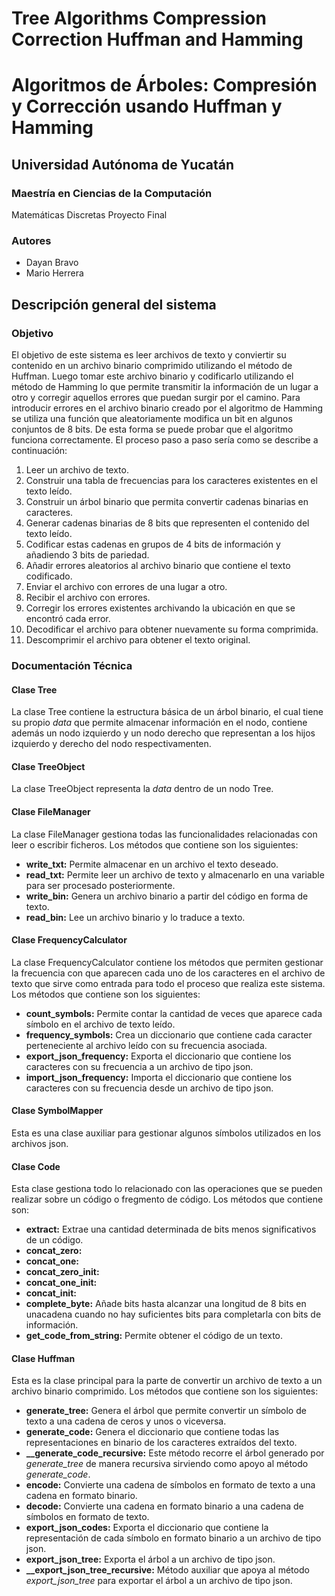 # Tree Algorithms Compression Correction Huffman and Hamming
# Algoritmos de Árboles: Compresión y Corrección usando Huffman y Hamming

## Universidad Autónoma de Yucatán

### Maestría en Ciencias de la Computación

Matemáticas Discretas Proyecto Final

### Autores

* Dayan Bravo
* Mario Herrera

## Descripción general del sistema

### Objetivo

El objetivo de este sistema es leer archivos de texto y conviertir su contenido en un archivo binario comprimido utilizando el método de Huffman.
Luego tomar este archivo binario y codificarlo utilizando el método de Hamming lo que permite transmitir la información de un lugar a otro y corregir aquellos errores que puedan surgir por el camino. 
Para introducir errores en el archivo binario creado por el algoritmo de Hamming se utiliza una función que aleatoriamente modifica un bit en algunos conjuntos de 8 bits. 
De esta forma se puede probar que el algoritmo funciona correctamente.
El proceso paso a paso sería como se describe a continuación:

1. Leer un archivo de texto.
2. Construir una tabla de frecuencias para los caracteres existentes en el texto leído.
3. Construir un árbol binario que permita convertir cadenas binarias en caracteres.
4. Generar cadenas binarias de 8 bits que representen el contenido del texto leído.
5. Codificar estas cadenas en grupos de 4 bits de información y añadiendo 3 bits de pariedad.
6. Añadir errores aleatorios al archivo binario que contiene el texto codificado.
7. Enviar el archivo con errores de una lugar a otro.
8. Recibir el archivo con errores.
9. Corregir los errores existentes archivando la ubicación en que se encontró cada error.
10. Decodificar el archivo para obtener nuevamente su forma comprimida.
11. Descomprimir el archivo para obtener el texto original.

### Documentación Técnica

#### Clase Tree ####

La clase Tree contiene la estructura básica de un árbol binario, el cual tiene su propio _data_ que permite almacenar
información en el nodo, contiene además un nodo izquierdo y un nodo derecho que representan a los hijos izquierdo y 
derecho del nodo respectivamenten.

#### Clase TreeObject ####

La clase TreeObject representa la _data_ dentro de un nodo Tree.

#### Clase FileManager ####

La clase FileManager gestiona todas las funcionalidades relacionadas con leer o escribir ficheros. Los métodos que 
contiene son los siguientes:

* **write_txt:** Permite almacenar en un archivo el texto deseado.
* **read_txt:** Permite leer un archivo de texto y almacenarlo en una variable para ser procesado posteriormente.
* **write_bin:** Genera un archivo binario a partir del código en forma de texto.
* **read_bin:** Lee un archivo binario y lo traduce a texto.

#### Clase FrequencyCalculator ####

La clase FrequencyCalculator contiene los métodos que permiten gestionar la frecuencia con que aparecen cada uno de
los caracteres en el archivo de texto que sirve como entrada para todo el proceso que realiza este sistema. Los métodos 
que contiene son los siguientes:

* **count_symbols:** Permite contar la cantidad de veces que aparece cada símbolo en el archivo de texto leído.
* **frequency_symbols:** Crea un diccionario que contiene cada caracter perteneciente al archivo leído con su frecuencia asociada.
* **export_json_frequency:** Exporta el diccionario que contiene los caracteres con su frecuencia a un archivo de tipo json.
* **import_json_frequency:** Importa el diccionario que contiene los caracteres con su frecuencia desde un archivo de tipo json.

#### Clase SymbolMapper ####

Esta es una clase auxiliar para gestionar algunos símbolos utilizados en los archivos json.

#### Clase Code ####

Esta clase gestiona todo lo  relacionado con las operaciones que se pueden realizar sobre un código o fregmento de 
código. Los métodos que contiene son:

* **extract:** Extrae una cantidad determinada de bits menos significativos de un código.
* **concat_zero:** 
* **concat_one:** 
* **concat_zero_init:** 
* **concat_one_init:** 
* **concat_init:** 
* **complete_byte:** Añade bits hasta alcanzar una longitud de 8 bits en unacadena cuando no hay suficientes bits para completarla con bits de información.
* **get_code_from_string:** Permite obtener el código de un texto.

#### Clase Huffman ####

Esta es la clase principal para la parte de convertir un archivo de texto a un archivo binario comprimido. Los métodos 
que contiene son los siguientes: 

* **generate_tree:** Genera el árbol que permite convertir un símbolo de texto a una cadena de ceros y unos o viceversa. 
* **generate_code:** Genera el diccionario que contiene todas las representaciones en binario de los caracteres extraídos del texto.
* **__generate_code_recursive:** Este método recorre el árbol generado por _generate_tree_ de manera recursiva sirviendo como apoyo al método _generate_code_.
* **encode:** Convierte una cadena de símbolos en formato de texto a una cadena en formato binario.
* **decode:** Convierte una cadena en formato binario a una cadena de símbolos en formato de texto.
* **export_json_codes:** Exporta el diccionario que contiene la representación de cada símbolo en formato binario a un archivo de tipo json.
* **export_json_tree:** Exporta el árbol a un archivo de tipo json.
* **__export_json_tree_recursive:** Método auxiliar que apoya al método _export_json_tree_ para exportar el árbol a un archivo de tipo json.